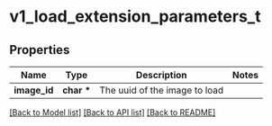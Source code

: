 # v1_load_extension_parameters_t

## Properties
Name | Type | Description | Notes
------------ | ------------- | ------------- | -------------
**image_id** | **char \*** | The uuid of the image to load | 

[[Back to Model list]](../README.md#documentation-for-models) [[Back to API list]](../README.md#documentation-for-api-endpoints) [[Back to README]](../README.md)


